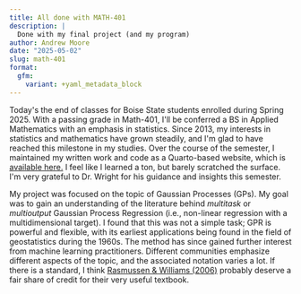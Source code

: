 ```yaml
---
title: All done with MATH-401
description: |
  Done with my final project (and my program)
author: Andrew Moore
date: "2025-05-02"
slug: math-401
format:
  gfm:
    variant: +yaml_metadata_block
---
```


Today's the end of classes for Boise State students enrolled during Spring 2025. With a passing grade in Math-401, I'll be conferred a BS in Applied Mathematics with an emphasis in statistics. Since 2013, my interests in statistics and mathematics have grown steadily, and I'm glad to have reached this milestone in my studies. Over the course of the semester, I maintained my written work and code as a Quarto-based website, which is [available here.](https://ndrewwm.github.io/math-401) I feel like I learned a ton, but barely scratched the surface. I'm very grateful to Dr. Wright for his guidance and insights this semester.

My project was focused on the topic of Gaussian Processes (GPs). My goal was to gain an understanding of the literature behind *multitask* or *multioutput* Gaussian Process Regression (i.e., non-linear regression with a multidimensional target). I found that this was not a simple task; GPR is powerful and flexible, with its earliest applications being found in the field of geostatistics during the 1960s. The method has since gained further interest from machine learning practitioners. Different communities emphasize different aspects of the topic, and the associated notation varies a lot. If there is a standard, I think [Rasmussen & Williams (2006)](https://gaussianprocess.org/gpml/chapters/) probably deserve a fair share of credit for their very useful textbook. 
